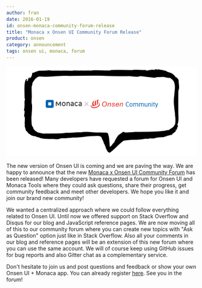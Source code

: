 ```yaml
---
author: fran
date: 2016-01-19
id: onsen-monaca-community-forum-release
title: "Monaca x Onsen UI Community Forum Release"
product: onsen
category: announcement
tags: onsen ui, monaca, forum
---
```


![Monaca x Onsen Community](/blog/content/images/2016/Jan/onsen-monaca-community.png)

The new version of Onsen UI is coming and we are paving the way. We are happy to announce that the new [Monaca x Onsen UI Community Forum](https://community.onsen.io/) has been released! Many developers have requested a forum for Onsen UI and Monaca Tools where they could ask questions, share their progress, get community feedback and meet other developers. We hope you like it and join our brand new community!

<!-- more -->

We wanted a centralized approach where we could follow everything related to Onsen UI. Until now we offered support on Stack Overflow and Disqus for our blog and JavaScript reference pages. We are now moving all of this to our community forum where you can create new topics with "Ask as Question" option just like in Stack Overflow. Also all your comments in our blog and reference pages will be an extension of this new forum where you can use the same account. We will of course keep using GitHub issues for bug reports and also Gitter chat as a complementary service.

Don't hesitate to join us and post questions and feedback or show your own Onsen UI + Monaca app. You can already register [here](https://community.onsen.io/register). See you in the forum!
